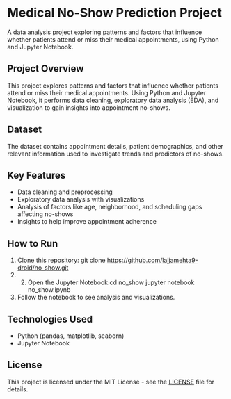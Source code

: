# Medical No-Show Prediction Project

A data analysis project exploring patterns and factors that influence whether patients attend or miss their medical appointments, using Python and Jupyter Notebook.

## Project Overview
This project explores patterns and factors that influence whether patients attend or miss their medical appointments. Using Python and Jupyter Notebook, it performs data cleaning, exploratory data analysis (EDA), and visualization to gain insights into appointment no-shows.

## Dataset
The dataset contains appointment details, patient demographics, and other relevant information used to investigate trends and predictors of no-shows.

## Key Features
- Data cleaning and preprocessing
- Exploratory data analysis with visualizations
- Analysis of factors like age, neighborhood, and scheduling gaps affecting no-shows
- Insights to help improve appointment adherence

## How to Run
1. Clone this repository: git clone https://github.com/lajjamehta9-droid/no_show.git
2. 2. Open the Jupyter Notebook:cd no_show
jupyter notebook no_show.ipynb
3. Follow the notebook to see analysis and visualizations.

## Technologies Used
- Python (pandas, matplotlib, seaborn)
- Jupyter Notebook

## License
This project is licensed under the MIT License - see the [LICENSE](LICENSE) file for details.
